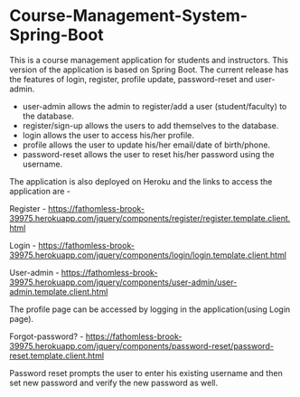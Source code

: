 # Course-Management-System-Spring-Boot

This is a course management application for students and instructors. This version of the application is based on Spring Boot. The current release has the features of login, register, profile update, password-reset and user-admin.

- user-admin allows the admin to register/add a user (student/faculty) to the database.
- register/sign-up allows the users to add themselves to the database.
- login allows the user to access his/her profile.
- profile allows the user to update his/her email/date of birth/phone.
- password-reset allows the user to reset his/her password using the username.

The application is also deployed on Heroku and the links to access the application are - 

Register - 
https://fathomless-brook-39975.herokuapp.com/jquery/components/register/register.template.client.html

Login - 
https://fathomless-brook-39975.herokuapp.com/jquery/components/login/login.template.client.html

User-admin - 
https://fathomless-brook-39975.herokuapp.com/jquery/components/user-admin/user-admin.template.client.html

The profile page can be accessed by logging in the application(using Login page). 

Forgot-password? -
https://fathomless-brook-39975.herokuapp.com/jquery/components/password-reset/password-reset.template.client.html

Password reset prompts the user to enter his existing username and then set new password and verify the new password as well.
